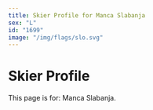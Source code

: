 ```yaml
---
title: Skier Profile for Manca Slabanja
sex: "L"
id: "1699"
image: "/img/flags/slo.svg" 
---
```


# Skier Profile

This page is for: Manca Slabanja.
    
